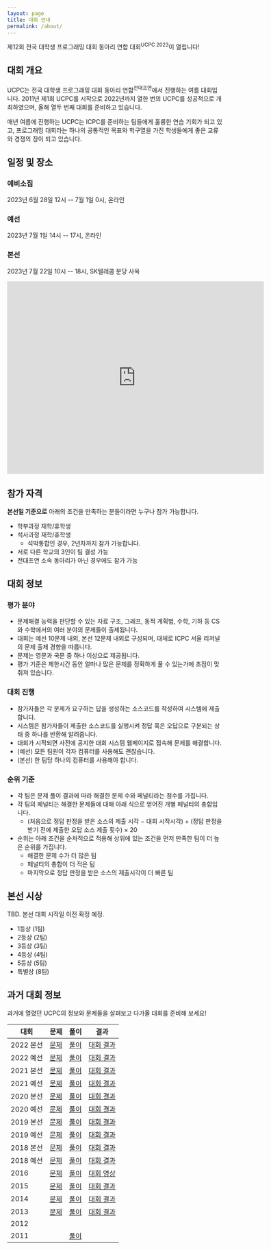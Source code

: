 ```yaml
---
layout: page
title: 대회 안내
permalink: /about/
---
```


제12회 전국 대학생 프로그래밍 대회 동아리 연합 대회<sup>UCPC 2023</sup>이 열립니다!

## 대회 개요

UCPC는 전국 대학생 프로그래밍 대회 동아리 연합<sup>전대프연</sup>에서 진행하는 여름 대회입니다.
2011년 제1회 UCPC를 시작으로 2022년까지 열한 번의 UCPC를 성공적으로 개최하였으며, 올해 열두 번째 대회를 준비하고 있습니다.

매년 여름에 진행하는 UCPC는 ICPC를 준비하는 팀들에게 훌륭한 연습 기회가 되고 있고,
프로그래밍 대회라는 하나의 공통적인 목표와 학구열을 가진 학생들에게 좋은 교류와 경쟁의 장이 되고 있습니다.

## 일정 및 장소

### 예비소집

2023년 6월 28일 12시 -- 7월 1일 0시, 온라인

### 예선

2023년 7월 1일 14시 -- 17시, 온라인

### 본선

2023년 7월 22일 10시 -- 18시, SK텔레콤 분당 사옥


<iframe src="https://www.google.com/maps/embed?pb=!1m14!1m8!1m3!1d12681.54937880644!2d127.115767!3d37.380671!3m2!1i1024!2i768!4f13.1!3m3!1m2!1s0x357b5819dacf7907%3A0x538ccd75650f449f!2zU0tUIOu2hOuLueyCrOyYpQ!5e0!3m2!1sko!2skr!4v1686578114542!5m2!1sko!2skr" width="600" height="450" style="border:0;" allowfullscreen="" loading="lazy" referrerpolicy="no-referrer-when-downgrade"></iframe>

## 참가 자격

**본선일 기준으로** 아래의 조건을 만족하는 분들이라면 누구나 참가 가능합니다.

- 학부과정 재학/휴학생
- 석사과정 재학/휴학생
  - 석박통합인 경우, 2년차까지 참가 가능합니다.
- 서로 다른 학교의 3인이 팀 결성 가능
- 전대프연 소속 동아리가 아닌 경우에도 참가 가능

## 대회 정보

### 평가 분야

- 문제해결 능력을 판단할 수 있는 자료 구조, 그래프, 동적 계획법, 수학, 기하 등 CS와 수학에서의 여러 분야의 문제들이 출제됩니다.
- 대회는 예선 10문제 내외, 본선 12문제 내외로 구성되며, 대체로 ICPC 서울 리저널의 문제 출제 경향을 따릅니다.
- 문제는 영문과 국문 중 하나 이상으로 제공됩니다.
- 평가 기준은 제한시간 동안 얼마나 많은 문제를 정확하게 풀 수 있는가에 초점이 맞춰져 있습니다.

### 대회 진행

- 참가자들은 각 문제가 요구하는 답을 생성하는 소스코드를 작성하여 시스템에 제출합니다.
- 시스템은 참가자들이 제출한 소스코드를 실행시켜 정답 혹은 오답으로 구분되는 상태 중 하나를 반환해 알려줍니다.
- 대회가 시작되면 사전에 공지한 대회 시스템 웹페이지로 접속해 문제를 해결합니다.
- (예선) 모든 팀원이 각자 컴퓨터를 사용해도 괜찮습니다.
- (본선) 한 팀당 하나의 컴퓨터를 사용해야 합니다.

### 순위 기준

- 각 팀은 문제 풀이 결과에 따라 해결한 문제 수와 페널티라는 점수를 가집니다.
- 각 팀의 페널티는 해결한 문제들에 대해 아래 식으로 얻어진 개별 페널티의 총합입니다.
  - (처음으로 정답 판정을 받은 소스의 제출 시각 &minus; 대회 시작시각) + (정답 판정을 받기 전에 제출한 오답 소스 제출 횟수) &times; 20
- 순위는 아래 조건을 순차적으로 적용해 상위에 있는 조건을 먼저 만족한 팀이 더 높은 순위를 가집니다.
  - 해결한 문제 수가 더 많은 팀
  - 페널티의 총합이 더 적은 팀
  - 마지막으로 정답 판정을 받은 소스의 제출시각이 더 빠른 팀

## 본선 시상

TBD. 본선 대회 시작일 이전 확정 예정.
- 1등상 (1팀)
- 2등상 (2팀)
- 3등상 (3팀)
- 4등상 (4팀)
- 5등상 (5팀)
- 특별상 (8팀)

## 과거 대회 정보

과거에 열렸던 UCPC의 정보와 문제들을 살펴보고 다가올 대회를 준비해 보세요!

| 대회      |                                                           문제                                                           |                                 풀이                                  |                                          결과                                          |
| --------- | :----------------------------------------------------------------------------------------------------------------------: | :-------------------------------------------------------------------: | :------------------------------------------------------------------------------------: |
| 2022 본선 |                                   [문제](https://www.acmicpc.net/category/detail/3147)                                   | [풀이](https://static.ucpc.me/files/2022/ucpc22-finals-solutions.pdf) |               [대회 결과](https://www.acmicpc.net/contest/spotboard/828)               |
| 2022 예선 |                                   [문제](https://www.acmicpc.net/category/detail/3138)                                   | [풀이](https://static.ucpc.me/files/2022/ucpc22-prelim-solutions.pdf) |               [대회 결과](https://www.acmicpc.net/contest/spotboard/827)               |
| 2021 본선 |                                   [문제](https://www.acmicpc.net/category/detail/2743)                                   | [풀이](https://static.ucpc.me/files/2021/ucpc21-finals-solutions.pdf) |               [대회 결과](https://www.acmicpc.net/contest/spotboard/670)               |
| 2021 예선 |                                   [문제](https://www.acmicpc.net/category/detail/2692)                                   | [풀이](https://static.ucpc.me/files/2021/ucpc21-prelim-solutions.pdf) |               [대회 결과](https://www.acmicpc.net/contest/spotboard/668)               |
| 2020 본선 |                                   [문제](https://www.acmicpc.net/category/detail/2272)                                   | [풀이](https://static.ucpc.me/files/2020/ucpc20-finals-solutions.pdf) |               [대회 결과](https://www.acmicpc.net/contest/spotboard/524)               |
| 2020 예선 |                                   [문제](https://www.acmicpc.net/category/detail/2270)                                   | [풀이](https://static.ucpc.me/files/2020/ucpc20-prelim-solutions.pdf) |               [대회 결과](https://www.acmicpc.net/contest/spotboard/521)               |
| 2019 본선 |                                   [문제](https://www.acmicpc.net/category/detail/2054)                                   |    [풀이](https://static.ucpc.me/files/2019/ucpc-2019-finals.pdf)     |               [대회 결과](https://www.acmicpc.net/contest/spotboard/450)               |
| 2019 예선 |                                   [문제](https://www.acmicpc.net/category/detail/2053)                                   |    [풀이](https://static.ucpc.me/files/2019/ucpc-2019-prelim.pdf)     |               [대회 결과](https://www.acmicpc.net/contest/spotboard/449)               |
| 2018 본선 |                                   [문제](https://www.acmicpc.net/category/detail/1893)                                   |    [풀이](https://static.ucpc.me/files/2018/ucpc-2018-finals.pdf)     |               [대회 결과](https://www.acmicpc.net/contest/spotboard/314)               |
| 2018 예선 |                                   [문제](https://www.acmicpc.net/category/detail/1891)                                   |    [풀이](https://static.ucpc.me/files/2018/ucpc-2018-prelim.pdf)     |               [대회 결과](https://www.acmicpc.net/contest/spotboard/307)               |
| 2016      |                                   [문제](https://www.acmicpc.net/category/detail/1510)                                   |   [풀이](https://static.ucpc.me/files/2016/2016-ucpc-65393552.pdf)    |                [대회 영상](https://www.youtube.com/watch?v=vScs5byLKcc)                |
| 2015      |                                   [문제](https://www.acmicpc.net/category/detail/1358)                                   |       [풀이](https://static.ucpc.me/files/2015/5-51953762.pdf)        |                       [대회 결과](https://ucpc2015.acmicpc.net/)                       |
| 2014      | [문제](https://algospot.com/judge/problem/list/?source=제4회%20전국%20대학생%20프로그래밍%20대회%20동아리%20연합%20대회) |      [풀이](https://static.ucpc.me/files/2014/ucpc2014_sol_.pdf)      |                         [대회 결과](http://140823.hodduc.net/)                         |
| 2013      | [문제](https://algospot.com/judge/problem/list/?source=제3회%20전국%20대학생%20프로그래밍%20대회%20동아리%20연합%20대회) | [풀이](https://static.ucpc.me/files/2013/ucpc-3rd-solution-slide.pdf) | [대회 결과](https://dl.dropboxusercontent.com/s/sk5n8ur0kl7l5gq/ucpc-3rd-standing.png) |
| 2012      |                                                                                                                          |                                                                       |                                                                                        |
| 2011      |                                                                                                                          |     [풀이](https://static.ucpc.me/files/2011/ucpc-1st-slide.pdf)      |                                                                                        |
